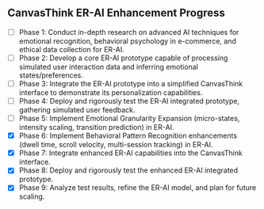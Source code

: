 ## CanvasThink ER-AI Enhancement Progress

- [ ] Phase 1: Conduct in-depth research on advanced AI techniques for emotional recognition, behavioral psychology in e-commerce, and ethical data collection for ER-AI.
- [ ] Phase 2: Develop a core ER-AI prototype capable of processing simulated user interaction data and inferring emotional states/preferences.
- [ ] Phase 3: Integrate the ER-AI prototype into a simplified CanvasThink interface to demonstrate its personalization capabilities.
- [ ] Phase 4: Deploy and rigorously test the ER-AI integrated prototype, gathering simulated user feedback.
- [ ] Phase 5: Implement Emotional Granularity Expansion (micro-states, intensity scaling, transition prediction) in ER-AI.
- [x] Phase 6: Implement Behavioral Pattern Recognition enhancements (dwell time, scroll velocity, multi-session tracking) in ER-AI.
- [x] Phase 7: Integrate enhanced ER-AI capabilities into the CanvasThink interface.
- [x] Phase 8: Deploy and rigorously test the enhanced ER-AI integrated prototype.
- [x] Phase 9: Analyze test results, refine the ER-AI model, and plan for future scaling.
